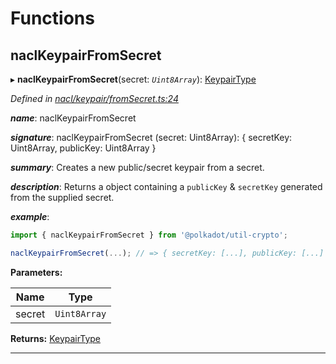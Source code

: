 

# Functions

<a id="naclkeypairfromsecret"></a>

##  naclKeypairFromSecret

▸ **naclKeypairFromSecret**(secret: *`Uint8Array`*): [KeypairType](_types_.md#keypairtype)

*Defined in [nacl/keypair/fromSecret.ts:24](https://github.com/polkadot-js/common/blob/d47b865/packages/util-crypto/src/nacl/keypair/fromSecret.ts#L24)*

*__name__*: naclKeypairFromSecret

*__signature__*: naclKeypairFromSecret (secret: Uint8Array): { secretKey: Uint8Array, publicKey: Uint8Array }

*__summary__*: Creates a new public/secret keypair from a secret.

*__description__*: Returns a object containing a `publicKey` & `secretKey` generated from the supplied secret.

*__example__*:   

```javascript
import { naclKeypairFromSecret } from '@polkadot/util-crypto';

naclKeypairFromSecret(...); // => { secretKey: [...], publicKey: [...] }
```

**Parameters:**

| Name | Type |
| ------ | ------ |
| secret | `Uint8Array` |

**Returns:** [KeypairType](_types_.md#keypairtype)

___

